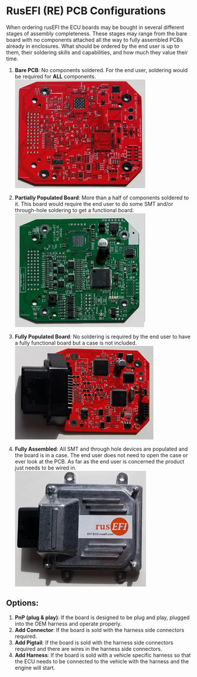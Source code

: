 # RusEFI (RE) PCB Configurations
When ordering rusEFI the ECU boards may be bought in several different stages of assembly completeness. These stages may range from the bare board with no components attached all the way to fully assembled PCBs already in enclosures. What should be ordered by the end user is up to them, their soldering skills and capabilities, and how much they value their time. 

1. **Bare PCB**: No components soldered. For the end user, soldering would be required for **ALL** components.  
![BareMRE](Hardware/Images/BareMRE.png "Bare MRE")

2. **Partially Populated Board**: More than a half of components soldered to it. This board would require the end user to do some SMT and/or through-hole soldering to get a functional board.  
![PartialMRE](Hardware/Images/PartialMRE.png "Partial MRE")

3. **Fully Populated Board**: No soldering is required by the end user to have a fully functional board but a case is not included.  
![PopulatedMRE](Hardware/Images/PopulatedMRE.png "Populated MRE")

4. **Fully Assembled**: All SMT and through hole devices are populated and the board is in a case. The end user does not need to open the case or ever look at the PCB. As far as the end user is concerned the product just needs to be wired in.  
![CompleteMRE](Hardware/Images/CompleteMRE.png "Complete MRE")


## Options:
1.	**PnP (plug & play)**: If the board is designed to be plug and play, plugged into the OEM harness and operate properly. 
2.	**Add Connector**: If the board is sold with the harness side connectors required. 
3.	**Add Pigtail**: If the board is sold with the harness side connectors required and there are wires in the harness side connectors. 
4.	**Add Harness**: If the board is sold with a vehicle specific harness so that the ECU needs to be connected to the vehicle with the harness and the engine will start.
